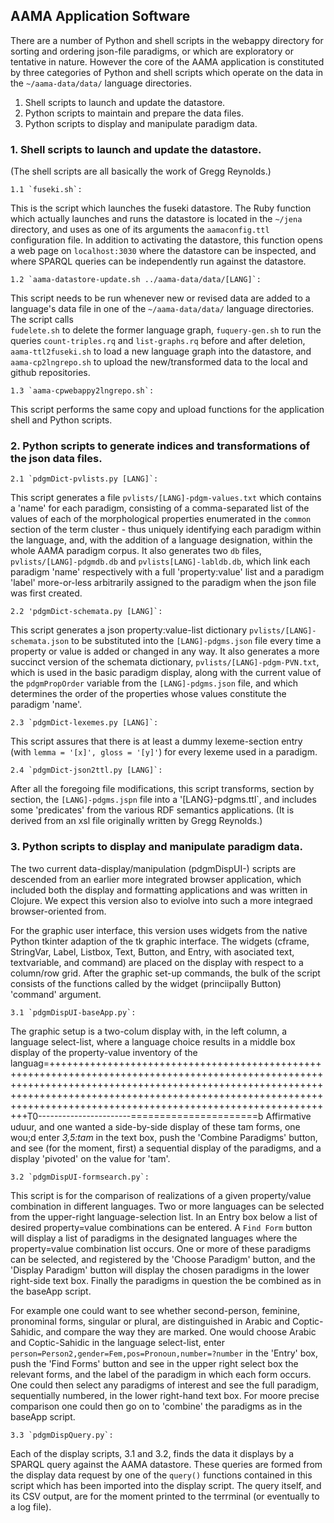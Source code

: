 ## AAMA Application Software

There are a number of Python and shell scripts in the webappy directory
for sorting and ordering json-file paradigms, or 
which are exploratory or tentative in nature. However the core
of the AAMA application is constituted by three categories of Python
and shell scripts which operate on the data in the `~/aama-data/data/`
language directories. 

1. Shell scripts to launch and update the datastore.
2. Python scripts to maintain and prepare the data files.
3. Python scripts to display and manipulate paradigm data.

### 1. Shell scripts to launch and update the datastore.
(The shell scripts are all basically the work of Gregg Reynolds.)

    1.1 `fuseki.sh`: 
This is the script which launches the fuseki datastore. 
The Ruby function which actually launches and runs the datastore is located in the 
`~/jena` directory, and  uses as one of its arguments the 
`aamaconfig.ttl`  configuration file. In addition to activating the 
datastore, this function opens a web page  on `localhost:3030` where 
the datastore can be inspected, and where SPARQL queries can be 
independently run against the datastore.

    1.2 `aama-datastore-update.sh ../aama-data/data/[LANG]`:
 This script needs to be run whenever new or revised data are added 
to a language's data file in one of the
`~/aama-data/data/` language directories. The script calls  
`fudelete.sh` to delete the former language graph, `fuquery-gen.sh`
to run the queries `count-triples.rq` and `list-graphs.rq` before and after
deletion, `aama-ttl2fuseki.sh`  to load a new language graph into the
datastore, and `aama-cp2lngrepo.sh` to upload the new/transformed  data 
to the local and github repositories.

    1.3 `aama-cpwebappy2lngrepo.sh`: 
This script performs the same copy and upload functions for
the application shell and Python scripts. 

### 2. Python scripts to generate indices and transformations of the json data files. 

    2.1 `pdgmDict-pvlists.py [LANG]`: 
This script generates a file 
`pvlists/[LANG]-pdgm-values.txt` which contains a 'name' for
each paradigm, consisting of a comma-separated list of the values of
each of the morphological properties enumerated in the `common` section
of the term cluster - thus uniquely identifying each paradigm within
the language, and, with the addition of a language designation, within
the whole AAMA paradigm corpus. It also generates two `db` files, 
`pvlists/[LANG]-pdgmdb.db` and `pvlists[LANG]-labldb.db`, which link
each paradigm 'name' respectively with a full 'property:value' list 
and a paradigm 'label' more-or-less arbitrarily assigned to the paradigm 
when the json file was first created.

    2.2 'pdgmDict-schemata.py [LANG]`: 
This script generates a json 
property:value-list dictionary `pvlists/[LANG]-schemata.json` to be
substituted into the `[LANG]-pdgms.json` file every time a property
or value is added or changed in any way. It also generates a more
succinct version of the schemata dictionary, `pvlists/[LANG]-pdgm-PVN.txt`, 
which is used in the basic paradigm display, along with the current
value of the `pdgmPropOrder` variable from the `[LANG]-pdgms.json` file, 
and which determines the order of the properties whose values constitute
the paradigm 'name'.
        
    2.3 `pdgmDict-lexemes.py [LANG]`: 
This script assures that there is 
at least  a dummy lexeme-section  entry (with `lemma = '[x]', gloss = '[y]'`)
for every lexeme used in a paradigm.

    2.4 `pdgmDict-json2ttl.py [LANG]`: 
After all the foregoing
file modifications, this script transforms, section
by section, the `[LANG]-pdgms.jspn` file into a '[LANG}-pdgms.ttl`, and 
includes some 'predicates' from the various RDF semantics applications.
(It is derived from an xsl file originally written by Gregg Reynolds.) 

### 3. Python scripts to display and manipulate paradigm data.

The two current data-display/manipulation (pdgmDispUI-) scripts are
descended from an earlier more integrated browser application, which
included both the display and formatting applications and was written
in Clojure. We expect this version also to eviolve into such a more
integraed browser-oriented from. 

For the graphic user interface, this version uses widgets from the
native Python tkinter adaption of the tk graphic interface. The
widgets (cframe, StringVar, Label, Listbox, Text, Button, and Entry, 
with asociated text, textvariable, and command) are placed on the
display  with respect to a column/row grid. After the graphic set-up
commands, the bulk of the script consists of the functions called
by the widget (princiipally Button) 'command' argument.


    3.1 `pdgmDispUI-baseApp.py`: 
The graphic setup is a two-colum
display with, in the left column, a language select-list, where a language
choice results in a middle box display of the property-value inventory
of the languag=++++++++++++++++++++++++++++++++++++++++++++++++++++++++++++++++++++++++++++++++++++++++++++++++++++++++++++++++++++++++++++++++++++++++++++++++++++++++++++++++++++++++++++++++++++++++++++++++++++++++++++++++++++++++++++++++++++++++++++++++++++++++++++++++++++++++++T0-----------------------======================b Affirmative  uduur, and 
one wanted a side-by-side display of these tam forms, one wou;d
enter *3,5:tam*  in the text box, push the 'Combine Paradigms' button,
and see (for the moment, first) a sequential display of the paradigms, and a
display 'pivoted' on the value for 'tam'.

    3.2 `pdgmDispUI-formsearch.py`: 
This script is for the comparison of
realizations of a given property/value combination in different
languages. Two or more languages can be selected from the upper-right
language-selection list. In an Entry box below a list of
desired property=value combinations can be entered. A `Find Form` button
will display a list of paradigms in the designated languages where
the property=value combination list occurs. One or more of these 
paradigms can be selected, and registered by the 'Choose Paradigm' button, 
and the 'Display Paradigm' button will display the chosen paradigms in 
the lower right-side text box. Finally the paradigms in question the
be combined as in the baseApp script.

For example one could want to see whether second-person, feminine, 
pronominal forms, singular or plural, are distinguished in Arabic and 
Coptic-Sahidic, and compare the way they are marked. One would choose 
Arabic and Coptic-Sahidic in the language select-list, enter
 `person=Person2,gender=Fem,pos=Pronoun,number=?number` in the 'Entry'
 box, push the 'Find Forms' button and see in the upper right select
box the relevant forms, and the label  of the paradigm in which each 
form occurs. One could then select any paradigms of interest and see
the full paradigm, sequentially numbered, in the lower right-hand text 
box. For moore precise comparison one could then go on to 'combine'
the paradigms as in the baseApp script.

    3.3 `pdgmDispQuery.py`: 
Each of the display scripts, 3.1 and 3.2,
finds the data it displays by a SPARQL query against the AAMA datastore.
These queries are formed from the display data request by one of the
 `query()` functions contained in this script which has been imported
into the display script. The query itself, and its CSV output, are
for the moment printed to the terrminal (or eventually to a log file).

